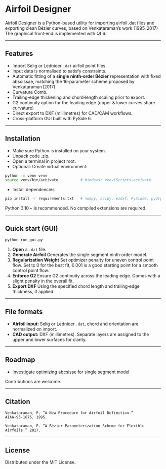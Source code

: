 # Airfoil Designer

Airfoil Designer is a Python-based utility for importing airfoil .dat files and exporting clean Bézier curves, based on Venkataraman’s work (1995, 2017)  
The graphical front‑end is implemented with Qt 6.

---

## Features

* Import Selig or Lednicer `.dat` airfoil point files.
* Input data is normalised to satisfy constraints.  
* Automatic fitting of a **single ninth‑order Bézier** representation with fixed abscissae, matching the 16‑parameter scheme proposed by Venkataraman (2017).  
* Curvature Comb.
* Trailing‑edge thickening and chord‑length scaling prior to export.
* G2 continuity option for the leading edge (upper & lower curves share curvature)
* Direct export to DXF (millimetres) for CAD/CAM workflows.  
* Cross‑platform GUI built with PySide 6.

---

## Installation
* Make sure Python is installed on your system. 
* Unpack code .zip.
* Open a terminal in project root.
* Optional: Create virtual environment: 

```bash
python -m venv venv
source venv/bin/activate          # Windows: venv\Scripts\activate
```

* Install dependencies

```bash
pip install -r requirements.txt   # numpy, scipy, ezdxf, PySide6, pyqtgraph
```
Python 3.10 + is recommended. No compiled extensions are required.

---

## Quick start (GUI)

```bash
python run_gui.py
```

1. **Open** a `.dat` file.  
2. **Generate Airfoil** Generates the single‑segment ninth‑order model.  
3. **Regularization Weight** Set optimizer penalty for uneven control point flow. Set to 0 for the best fit, 0.001 is a good starting point for a smooth control point flow.
7. **Enforce G2** Ensure G2 continuity across the leading edge. Comes with a slight penalty in the overall fit.
8. **Export DXF** Using the specified chord length and trailing‑edge thickness, if applied.

---

## File formats

* **Airfoil input:** Selig or Lednicer `.dat`, chord and orientation are normalized on import.  
* **CAD output:** DXF (millimetres). Separate layers are assigned to the upper and lower surfaces for clarity.

---

## Roadmap

* Investigate optimizing abcsisse for single segment model
  

Contributions are welcome.

---

## Citation


```text
Venkataraman, P. “A New Procedure for Airfoil Definition.” AIAA‑95‑1875, 1995.

Venkataraman, P. “A Bézier Parameterization Scheme for Flexible Airfoils.” 2017.
```

---

## License

Distributed under the MIT License.

